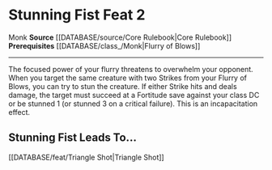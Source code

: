 ﻿---
feat: Stunning Fist
id: '442'
leads_to: '[[DATABASE/feat/Triangle Shot|Triangle Shot]]'
level: '2'
name: Stunning Fist
prerequisite: '[[DATABASE/class_/Monk|Flurry of Blows]]'
rarity: Common
source: '[[DATABASE/source/Core Rulebook|Core Rulebook]]'
trait:
- '[[DATABASE/trait/Monk|Monk]]'
type: Feat

---
# Stunning Fist <span class="item-type">Feat 2</span>

<span class="item-trait">Monk</span>
**Source** [[DATABASE/source/Core Rulebook|Core Rulebook]] 
**Prerequisites** [[DATABASE/class_/Monk|Flurry of Blows]]

---
The focused power of your flurry threatens to overwhelm your opponent. When you target the same creature with two Strikes from your Flurry of Blows, you can try to stun the creature. If either Strike hits and deals damage, the target must succeed at a Fortitude save against your class DC or be stunned 1 (or stunned 3 on a critical failure). This is an incapacitation effect.

## Stunning Fist Leads To...

[[DATABASE/feat/Triangle Shot|Triangle Shot]]